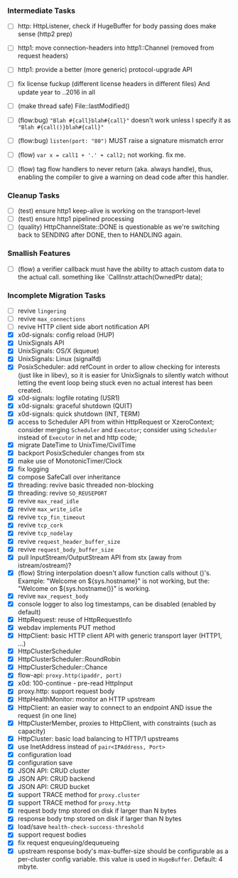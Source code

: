 ### Intermediate Tasks

- [ ] http: HttpListener, check if HugeBuffer for body passing does make sense (http2 prep)
- [ ] http1: move connection-headers into http1::Channel
      (removed from request headers)
- [ ] http1: provide a better (more generic) protocol-upgrade API
- [ ] fix license fuckup (different license headers in different files)
      And update year to ..2016 in all

- [ ] (make thread safe) File::lastModified()
- [ ] (flow:bug) `"Blah #{call}blah#{call}"` doesn't work
      unless I specify it as `"Blah #{call()}blah#{call}"`
- [ ] (flow:bug) `listen(port: "80")` MUST raise a signature mismatch error
- [ ] (flow) `var x = call1 + '.' + call2;` not working. fix me.
- [ ] (flow) tag flow handlers to never return (aka. always handle),
      thus, enabling the compiler to give a warning on dead code after
      this handler.

### Cleanup Tasks

- [ ] (test) ensure http1 keep-alive is working on the transport-level
- [ ] (test) ensure http1 pipelined processing
- [ ] (quality) HttpChannelState::DONE is questionable as we're switching
      back to SENDING after DONE, then to HANDLING again.

### Smallish Features

- [ ] (flow) a verifier callback must have the ability to attach custom data
      to the actual call.
      something like `CallInstr.attach(OwnedPtr<CustomData> data);

### Incomplete Migration Tasks

- [ ] revive `lingering`
- [ ] revive `max_connections`
- [ ] revive HTTP client side abort notification API
- [x] x0d-signals: config reload (HUP)
- [x] UnixSignals API
- [x] UnixSignals: OS/X (kqueue)
- [x] UnixSignals: Linux (signalfd)
- [x] PosixScheduler: add refCount in order to allow checking for interests
      (just like in libev), so it is easier for UnixSignals to silently
      watch without letting the event loop being stuck even no actual
      interest has been created.
- [x] x0d-signals: logfile rotating (USR1)
- [x] x0d-signals: graceful shutdown (QUIT)
- [x] x0d-signals: quick shutdown (INT, TERM)
- [x] access to Scheduler API from within HttpRequest or XzeroContext;
      consider merging `Scheduler` and `Executor`;
      consider using `Scheduler` instead of `Executor` in net and http code;
- [x] migrate DateTime to UnixTime/CivilTime
- [x] backport PosixScheduler changes from stx
- [x] make use of MonotonicTimer/Clock
- [x] fix logging
- [x] compose SafeCall over inheritance
- [x] threading: revive basic threaded non-blocking
- [x] threading: revive `SO_REUSEPORT`
- [x] revive `max_read_idle`
- [x] revive `max_write_idle`
- [x] revive `tcp_fin_timeout`
- [x] revive `tcp_cork`
- [x] revive `tcp_nodelay`
- [x] revive `request_header_buffer_size`
- [x] revive `request_body_buffer_size`
- [x] pull InputStream/OutputStream API from stx (away from istream/ostream)?
- [x] (flow) String interpolation doesn't allow function calls without ()'s.
      Example: "Welcome on ${sys.hostname}" is not working,
      but the: "Welcome on ${sys.hostname()}" is working.
- [x] revive `max_request_body`
- [x] console logger to also log timestamps, can be disabled (enabled by default)
- [x] HttpRequest: reuse of HttpRequestInfo
- [x] webdav implements PUT method
- [x] HttpClient: basic HTTP client API with generic transport layer (HTTP1, ...)
- [x] HttpClusterScheduler
- [x] HttpClusterScheduler::RoundRobin
- [x] HttpClusterScheduler::Chance
- [x] flow-api: `proxy.http(ipaddr, port)`
- [x] x0d: 100-continue - pre-read HttpInput
- [x] proxy.http: support request body
- [x] HttpHealthMonitor: monitor an HTTP upstream
- [x] HttpClient: an easier way to connect to an endpoint AND issue the request
      (in one line)
- [x] HttpClusterMember, proxies to HttpClient, with constraints (such as capacity)
- [x] HttpCluster: basic load balancing to HTTP/1 upstreams
- [x] use InetAddress instead of `pair<IPAddress, Port>`
- [x] configuration load
- [x] configuration save
- [x] JSON API: CRUD cluster
- [x] JSON API: CRUD backend
- [x] JSON API: CRUD bucket
- [x] support TRACE method for `proxy.cluster`
- [x] support TRACE method for `proxy.http`
- [x] request body tmp stored on disk if larger than N bytes
- [x] response body tmp stored on disk if larger than N bytes
- [x] load/save `health-check-success-threshold`
- [x] support request bodies
- [x] fix request enqueuing/dequeueing
- [x] upstream response body's max-buffer-size should be configurable
      as a per-cluster config variable. this value is used in `HugeBuffer`.
      Default: 4 mbyte.
